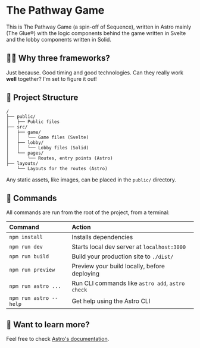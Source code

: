 # The Pathway Game

This is The Pathway Game (a spin-off of Sequence), written in Astro mainly (The Glue®) with the logic components behind the game written in Svelte and the lobby components written in Solid.

## 🙋‍♀️ Why three frameworks?

Just because. Good timing and good technologies. Can they really work **well** together? I'm set to figure it out!

## 🚀 Project Structure

```plaintext
/
├── public/
│   ├── Public files
├── src/
│   ├── game/
│   │   └── Game files (Svelte)
│   ├── lobby/
│   │   └── Lobby files (Solid)
│   └── pages/
│       └── Routes, entry points (Astro)
├── layouts/
    └── Layouts for the routes (Astro)
```

Any static assets, like images, can be placed in the `public/` directory.

## 🧞 Commands

All commands are run from the root of the project, from a terminal:

| Command                | Action                                           |
| :--------------------- | :----------------------------------------------- |
| `npm install`          | Installs dependencies                            |
| `npm run dev`          | Starts local dev server at `localhost:3000`      |
| `npm run build`        | Build your production site to `./dist/`          |
| `npm run preview`      | Preview your build locally, before deploying     |
| `npm run astro ...`    | Run CLI commands like `astro add`, `astro check` |
| `npm run astro --help` | Get help using the Astro CLI                     |

## 👀 Want to learn more?

Feel free to check [Astro's documentation](https://docs.astro.build).
